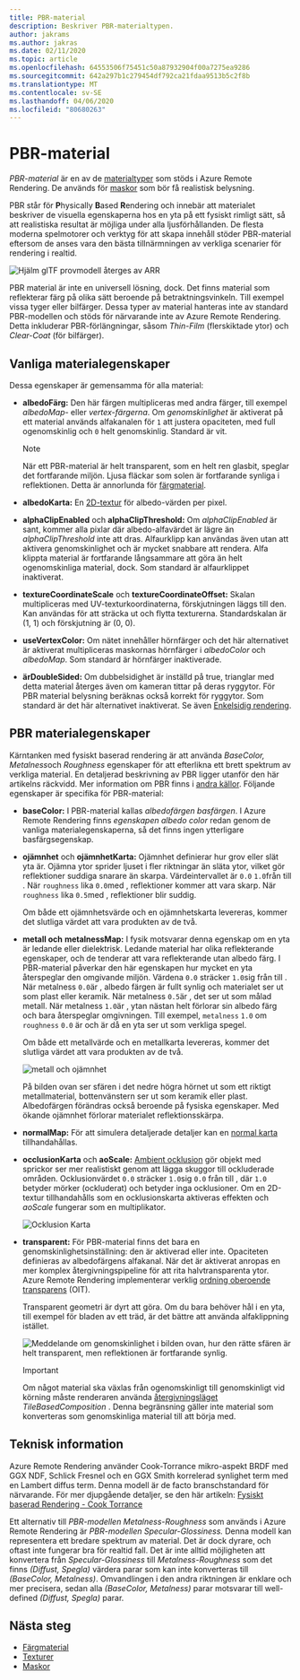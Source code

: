 ```yaml
---
title: PBR-material
description: Beskriver PBR-materialtypen.
author: jakrams
ms.author: jakras
ms.date: 02/11/2020
ms.topic: article
ms.openlocfilehash: 64553506f75451c50a87932904f00a7275ea9286
ms.sourcegitcommit: 642a297b1c279454df792ca21fdaa9513b5c2f8b
ms.translationtype: MT
ms.contentlocale: sv-SE
ms.lasthandoff: 04/06/2020
ms.locfileid: "80680263"
---
```

# <a name="pbr-materials"></a>PBR-material

*PBR-material* är en av de [materialtyper](../../concepts/materials.md) som stöds i Azure Remote Rendering. De används för [maskor](../../concepts/meshes.md) som bör få realistisk belysning.

PBR står för **P**hysically **B**ased **R**endering och innebär att materialet beskriver de visuella egenskaperna hos en yta på ett fysiskt rimligt sätt, så att realistiska resultat är möjliga under alla ljusförhållanden. De flesta moderna spelmotorer och verktyg för att skapa innehåll stöder PBR-material eftersom de anses vara den bästa tillnärmningen av verkliga scenarier för rendering i realtid.

![Hjälm glTF provmodell återges av ARR](media/helmet.png)

PBR material är inte en universell lösning, dock. Det finns material som reflekterar färg på olika sätt beroende på betraktningsvinkeln. Till exempel vissa tyger eller bilfärger. Dessa typer av material hanteras inte av standard PBR-modellen och stöds för närvarande inte av Azure Remote Rendering. Detta inkluderar PBR-förlängningar, såsom *Thin-Film* (flerskiktade ytor) och *Clear-Coat* (för bilfärger).

## <a name="common-material-properties"></a>Vanliga materialegenskaper

Dessa egenskaper är gemensamma för alla material:

* **albedoFärg:** Den här färgen multipliceras med andra färger, till exempel *albedoMap-* eller *vertex-färgerna*. Om *genomskinlighet* är aktiverat på ett material används alfakanalen för `1` att justera opaciteten, med full ogenomskinlig och `0` helt genomskinlig. Standard är vit.

  > [!NOTE]
  > När ett PBR-material är helt transparent, som en helt ren glasbit, speglar det fortfarande miljön. Ljusa fläckar som solen är fortfarande synliga i reflektionen. Detta är annorlunda för [färgmaterial](color-materials.md).

* **albedoKarta:** En [2D-textur](../../concepts/textures.md) för albedo-värden per pixel.

* **alphaClipEnabled** och **alphaClipThreshold:** Om *alphaClipEnabled* är sant, kommer alla pixlar där albedo-alfavärdet är lägre än *alphaClipThreshold* inte att dras. Alfaurklipp kan användas även utan att aktivera genomskinlighet och är mycket snabbare att rendera. Alfa klippta material är fortfarande långsammare att göra än helt ogenomskinliga material, dock. Som standard är alfaurklippet inaktiverat.

* **textureCoordinateScale** och **textureCoordinateOffset:** Skalan multipliceras med UV-texturkoordinaterna, förskjutningen läggs till den. Kan användas för att sträcka ut och flytta texturerna. Standardskalan är (1, 1) och förskjutning är (0, 0).

* **useVertexColor:** Om nätet innehåller hörnfärger och det här alternativet är aktiverat multipliceras maskornas hörnfärger i *albedoColor* och *albedoMap*. Som standard är hörnfärger inaktiverade.

* **ärDoubleSided:** Om dubbelsidighet är inställd på true, trianglar med detta material återges även om kameran tittar på deras ryggytor. För PBR material belysning beräknas också korrekt för ryggytor. Som standard är det här alternativet inaktiverat. Se även [Enkelsidig rendering](single-sided-rendering.md).

## <a name="pbr-material-properties"></a>PBR materialegenskaper

Kärntanken med fysiskt baserad rendering är att använda *BaseColor,* *Metalness*och *Roughness* egenskaper för att efterlikna ett brett spektrum av verkliga material. En detaljerad beskrivning av PBR ligger utanför den här artikelns räckvidd. Mer information om PBR finns i [andra källor](http://www.pbr-book.org). Följande egenskaper är specifika för PBR-material:

* **baseColor:** I PBR-material kallas *albedofärgen* *basfärgen*. I Azure Remote Rendering finns *egenskapen albedo color* redan genom de vanliga materialegenskaperna, så det finns ingen ytterligare basfärgsegenskap.

* **ojämnhet** och **ojämnhetKarta:** Ojämnhet definierar hur grov eller slät yta är. Ojämna ytor sprider ljuset i fler riktningar än släta ytor, vilket gör reflektioner suddiga snarare än skarpa. Värdeintervallet är `0.0` `1.0`från till . När `roughness` lika `0.0`med , reflektioner kommer att vara skarp. När `roughness` lika `0.5`med , reflektioner blir suddig.

  Om både ett ojämnhetsvärde och en ojämnhetskarta levereras, kommer det slutliga värdet att vara produkten av de två.

* **metall och** **metalnessMap:** I fysik motsvarar denna egenskap om en yta är ledande eller dielektrisk. Ledande material har olika reflekterande egenskaper, och de tenderar att vara reflekterande utan albedo färg. I PBR-material påverkar den här egenskapen hur mycket en yta återspeglar den omgivande miljön. Värdena `0.0` sträcker `1.0`sig från till . När metalness `0.0`är , albedo färgen är fullt synlig och materialet ser ut som plast eller keramik. När metalness `0.5`är , det ser ut som målad metall. När metalness `1.0`är , ytan nästan helt förlorar sin albedo färg och bara återspeglar omgivningen. Till exempel, `metalness` `1.0` om `roughness` `0.0` är och är då en yta ser ut som verkliga spegel.

  Om både ett metallvärde och en metallkarta levereras, kommer det slutliga värdet att vara produkten av de två.

  ![metall och ojämnhet](./media/metalness-roughness.png)

  På bilden ovan ser sfären i det nedre högra hörnet ut som ett riktigt metallmaterial, bottenvänstern ser ut som keramik eller plast. Albedofärgen förändras också beroende på fysiska egenskaper. Med ökande ojämnhet förlorar materialet reflektionsskärpa.

* **normalMap:** För att simulera detaljerade detaljer kan en [normal karta](https://en.wikipedia.org/wiki/Normal_mapping) tillhandahållas.

* **occlusionKarta** och **aoScale:** [Ambient ocklusion](https://en.wikipedia.org/wiki/Ambient_occlusion) gör objekt med sprickor ser mer realistiskt genom att lägga skuggor till ockluderade områden. Ocklusionvärdet `0.0` sträcker `1.0`sig `0.0` från till , där `1.0` betyder mörker (ockluderat) och betyder inga ocklusioner. Om en 2D-textur tillhandahålls som en ocklusionskarta aktiveras effekten och *aoScale* fungerar som en multiplikator.

  ![Ocklusion Karta](./media/boom-box-ao2.gif)

* **transparent:** För PBR-material finns det bara en genomskinlighetsinställning: den är aktiverad eller inte. Opaciteten definieras av albedofärgens alfakanal. När det är aktiverat anropas en mer komplex återgivningspipeline för att rita halvtransparenta ytor. Azure Remote Rendering implementerar verklig [ordning oberoende transparens](https://en.wikipedia.org/wiki/Order-independent_transparency) (OIT).

  Transparent geometri är dyrt att göra. Om du bara behöver hål i en yta, till exempel för bladen av ett träd, är det bättre att använda alfaklippning istället.

  ![Meddelande](./media/transparency.png) om genomskinlighet i bilden ovan, hur den rätte sfären är helt transparent, men reflektionen är fortfarande synlig.

  > [!IMPORTANT]
  > Om något material ska växlas från ogenomskinligt till genomskinligt vid körning måste renderaren använda [återgivningsläget](../../concepts/rendering-modes.md) *TileBasedComposition* . Denna begränsning gäller inte material som konverteras som genomskinliga material till att börja med.

## <a name="technical-details"></a>Teknisk information

Azure Remote Rendering använder Cook-Torrance mikro-aspekt BRDF med GGX NDF, Schlick Fresnel och en GGX Smith korrelerad synlighet term med en Lambert diffus term. Denna modell är de facto branschstandard för närvarande. För mer djupgående detaljer, se den här artikeln: [Fysiskt baserad Rendering - Cook Torrance](http://www.codinglabs.net/article_physically_based_rendering_cook_torrance.aspx)

 Ett alternativ till *PBR-modellen Metalness-Roughness* som används i Azure Remote Rendering är *PBR-modellen Specular-Glossiness.* Denna modell kan representera ett bredare spektrum av material. Det är dock dyrare, och oftast inte fungerar bra för realtid fall.
Det är inte alltid möjligheten att konvertera från *Specular-Glossiness* till *Metalness-Roughness* som det finns *(Diffust, Spegla)* värdera parar som kan inte konverteras till *(BaseColor, Metalness)*. Omvandlingen i den andra riktningen är enklare och mer precisera, sedan alla *(BaseColor, Metalness)* parar motsvarar till well-defined *(Diffust, Spegla)* parar.

## <a name="next-steps"></a>Nästa steg

* [Färgmaterial](color-materials.md)
* [Texturer](../../concepts/textures.md)
* [Maskor](../../concepts/meshes.md)
